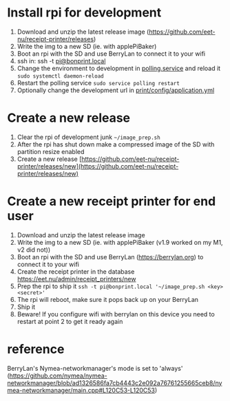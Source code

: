 # Install rpi for development
1. Download and unzip the latest release image (https://github.com/eet-nu/receipt-printer/releases)
2. Write the img to a new SD (ie. with applePiBaker)
3. Boot an rpi with the SD and use BerryLan to connect it to your wifi
4. ssh in: ssh -t pi@bonprint.local
5. Change the environment to development in [polling.service](polling.service) and reload it `sudo systemctl daemon-reload`
6. Restart the polling service `sudo service polling restart`
7. Optionally change the development url in [print/config/application.yml](print/config/application.yml)

# Create a new release
1. Clear the rpi of development junk `~/image_prep.sh`
2. After the rpi has shut down make a compressed image of the SD with partition resize enabled
3. Create a new release [https://github.com/eet-nu/receipt-printer/releases/new](https://github.com/eet-nu/receipt-printer/releases/new)

# Create a new receipt printer for end user
1. Download and unzip the latest release image
2. Write the img to a new SD (ie. with applePiBaker (v1.9 worked on my M1, v2 did not))
3. Boot an rpi with the SD and use BerryLan (https://berrylan.org) to connect it to your wifi
4. Create the receipt printer in the database https://eet.nu/admin/receipt_printers/new
5. Prep the rpi to ship it `ssh -t pi@bonprint.local '~/image_prep.sh <key> <secret>'`
6. The rpi will reboot, make sure it pops back up on your BerryLan
7. Ship it
8. Beware! If you configure wifi with berrylan on this device you need to restart at point 2 to get it ready again

# reference
BerryLan's Nymea-networkmanager's mode is set to 'always' (https://github.com/nymea/nymea-networkmanager/blob/ad1326586fa7cb4443c2e092a76761255665ceb8/nymea-networkmanager/main.cpp#L120C53-L120C53)